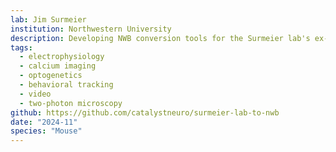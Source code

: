```yaml
---
lab: Jim Surmeier
institution: Northwestern University
description: Developing NWB conversion tools for the Surmeier lab's ex-vivo brain slice experiments. The pipeline standardizes data from multiple sources including electrophysiology (ABF format), Bruker optical sensor recordings, two-photon laser scanning microscopy with electrical stimulation, behavioral videos, and optogenetic/pharmacological intervention metadata. These tools enable comprehensive analysis of neural activity in relation to various experimental manipulations and facilitate data sharing through the DANDI Archive with links to protocols.io.
tags:
  - electrophysiology
  - calcium imaging
  - optogenetics
  - behavioral tracking
  - video
  - two-photon microscopy
github: https://github.com/catalystneuro/surmeier-lab-to-nwb
date: "2024-11"
species: "Mouse"
---
```

